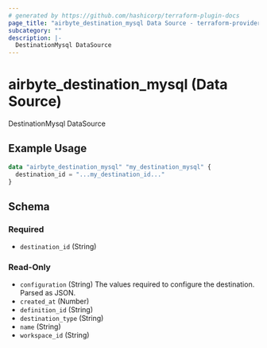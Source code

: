 ```yaml
---
# generated by https://github.com/hashicorp/terraform-plugin-docs
page_title: "airbyte_destination_mysql Data Source - terraform-provider-airbyte"
subcategory: ""
description: |-
  DestinationMysql DataSource
---
```


# airbyte_destination_mysql (Data Source)

DestinationMysql DataSource

## Example Usage

```terraform
data "airbyte_destination_mysql" "my_destination_mysql" {
  destination_id = "...my_destination_id..."
}
```

<!-- schema generated by tfplugindocs -->
## Schema

### Required

- `destination_id` (String)

### Read-Only

- `configuration` (String) The values required to configure the destination. Parsed as JSON.
- `created_at` (Number)
- `definition_id` (String)
- `destination_type` (String)
- `name` (String)
- `workspace_id` (String)
